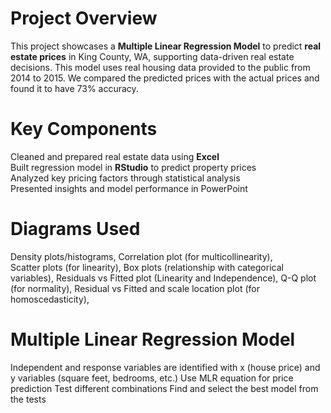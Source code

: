 # Project Overview
This project showcases a **Multiple Linear Regression Model** to predict **real estate prices** in King County, WA, supporting data-driven real estate decisions. This model uses real housing data provided to the public from 2014 to 2015. We compared the predicted prices with the actual prices and found it to have 73% accuracy. 

# Key Components
Cleaned and prepared real estate data using **Excel**  
Built regression model in **RStudio** to predict property prices  
Analyzed key pricing factors through statistical analysis  
Presented insights and model performance in PowerPoint  

# Diagrams Used
Density plots/histograms, 
Correlation plot (for multicollinearity),  
Scatter plots (for linearity), 
Box plots (relationship with categorical variables), 
Residuals vs Fitted plot (Linearity and Independence), 
Q-Q plot (for normality), 
Residual vs Fitted and scale location plot (for homoscedasticity),  

# Multiple Linear Regression Model
Independent and response variables are identified with x (house price) and y variables (square feet, bedrooms, etc.)
Use MLR equation for price prediction 
Test different combinations 
Find and select the best model from the tests




